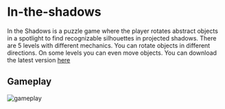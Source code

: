 # In-the-shadows

In the Shadows is a puzzle game where the player rotates abstract objects in a spotlight to find recognizable silhouettes in projected shadows.
There are 5 levels with different mechanics. You can rotate objects in different directions. On some levels you can even move objects.
You can download the latest version [here](https://github.com/NSmolianitski/In-the-shadows/releases)

## Gameplay
![gameplay](InTheShadowsGameplay1.gif)
